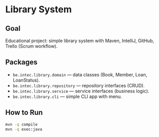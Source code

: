 # Library System

## Goal
Educational project: simple library system with Maven, IntelliJ, GitHub, Trello (Scrum workflow).

## Packages
- `be.intec.library.domain` — data classes (Book, Member, Loan, LoanStatus).
- `be.intec.library.repository` — repository interfaces (CRUD).
- `be.intec.library.service` — service interfaces (business logic).
- `be.intec.library.cli` — simple CLI app with menu.

## How to Run
```bash
mvn -q compile
mvn -q exec:java
